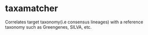 # taxamatcher
Correlates target taxonomy(i.e consensus lineages) with a reference taxonomy such as Greengenes, SILVA, etc.
